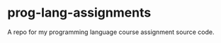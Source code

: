 prog-lang-assignments
=====================

A repo for my programming language course assignment source code.
